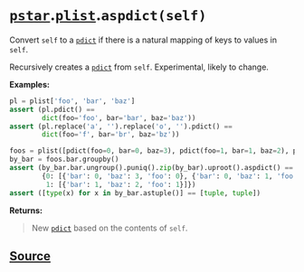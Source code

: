# [`pstar`](./pstar.md).[`plist`](./pstar_plist.md).`aspdict(self)`

Convert `self` to a [`pdict`](./pstar_pdict.md) if there is a natural mapping of keys to values in `self`.

Recursively creates a [`pdict`](./pstar_pdict.md) from `self`. Experimental, likely to change.

**Examples:**
```python
pl = plist['foo', 'bar', 'baz']
assert (pl.pdict() ==
        dict(foo='foo', bar='bar', baz='baz'))
assert (pl.replace('a', '').replace('o', '').pdict() ==
        dict(foo='f', bar='br', baz='bz'))

foos = plist([pdict(foo=0, bar=0, baz=3), pdict(foo=1, bar=1, baz=2), pdict(foo=2, bar=0, baz=1)])
by_bar = foos.bar.groupby()
assert (by_bar.bar.ungroup().puniq().zip(by_bar).uproot().aspdict() ==
        {0: [{'bar': 0, 'baz': 3, 'foo': 0}, {'bar': 0, 'baz': 1, 'foo': 2}],
         1: [{'bar': 1, 'baz': 2, 'foo': 1}]})
assert ([type(x) for x in by_bar.astuple()] == [tuple, tuple])
```

**Returns:**

>    New [`pdict`](./pstar_pdict.md) based on the contents of `self`.



## [Source](../pstar/pstar.py#L3365-L3395)
